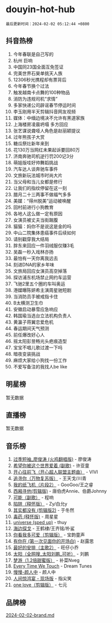 # douyin-hot-hub

`最后更新时间：2024-02-02 05:12:44 +0800`

## 抖音热榜

1. 今年春联是自己写的
1. 杭州 巨响
1. 中国同23国全面互免签证
1. 完美世界石昊单挑天人族
1. 12306秒光携程却有票背后
1. 今年春节换个过法
1. 触发越南卡点舞的100种物品
1. 消防为违规司机“求情”
1. 多家快递公司辟谣春节停运时间
1. 李玉刚用半天剪辑抖音网友视频
1. 媒体：中缅边境决不允许有黑道家族
1. 上海楼房凌晨坍塌 多方回应
1. 张艺谋说聋哑人角色是赵丽颖提议
1. 过年熊孩子大赏
1. 糖瓜祭灶新年来到
1. 花130万当网红未果起诉要回80万
1. 济南奔驰司机逆行罚200记3分
1. 萌娃版哇好帅舞蹈挑战
1. 汽车达人谈奔驰车事件
1. 文旅新玩法城市时尚大片
1. 当父母和当儿女都是修行
1. 让我们的指纹停留在这一刻
1. 腊月二十三两事不做福气多多
1. 美媒：“得州脱美”运动被唤醒
1. 回村前进行小狗教育
1. 各地人这么做一定有原因
1. 女演员被丈夫当街踹腹
1. 猫猫：妈你不是说这是金的吗
1. 中山二院集体患癌事件后续如何
1. 请别戳穿我大结局
1. 胖东来回应一件羽绒服仅赚3毛
1. 吴磊一秒入戏林亦扬
1. 最怕有一天你离我远去
1. 刻进DNA的家乡年味
1. 文旅局回应女演员高空掉落
1. 探访浦东机场禁止网约车运营
1. 飞驰2里五个圈的车叫奥运
1. 港媒曝陈妍希主演周星驰短剧
1. 当消防员手被戒指卡住
1. B太横测卫生巾
1. 安徽启动暴雪应急响应
1. 韩国瑜当选台立法机构负责人
1. 黄瀛子蒋翼恋爱危机
1. 春运期间天气预测
1. 前任爆改好心人
1. 摇太阳彭昱畅光头疤痕造型
1. 宝宝不唱儿歌过渡一下吗
1. 暗夜变装挑战
1. 麻烦大家给小狗找一份工作
1. 不爱写备注的我找人be like

## 明星榜

暂无数据

## 直播榜

暂无数据

## 音乐榜

1. [过季短袖_廖俊涛 (火鸡翻唱版)](https://sf5-hl-cdn-tos.douyinstatic.com/obj/tos-cn-ve-2774/ogQVJl0tRBKxQgZji7YClFEBrVDeHpPTWfCZbQ) - 廖俊涛
1. [希望你被这个世界爱着 (副歌)](https://sf5-hl-cdn-tos.douyinstatic.com/obj/tos-cn-ve-2774/oUHCmWQfZlE3QQBKBeD8rCFLpJzPgCpImhsxMt) - 许亚童
1. [开心往前飞（开心超人联盟主题曲）](https://sf5-hl-cdn-tos.douyinstatic.com/obj/tos-cn-ve-2774/9d8fb7c82cf1421fb93a9fe925275e0a) - VIVI
1. [追寻你（万物复苏版）](https://sf3-cdn-tos.douyinstatic.com/obj/tos-cn-ve-2774/oYeAZJsbjIDit9APmBg8u6uDUQnHmoCf3gbo74) - 王天戈/川青
1. [我的纸飞机（片段2）](https://sf5-hl-cdn-tos.douyinstatic.com/obj/tos-cn-ve-2774/oM2ZrKcg2CD5AeRB2gkeXOFB1IxAGJdZPazYHf) - GooGoo/王之睿
1. [西厢寻他(剪辑版)](https://sf3-cdn-tos.douyinstatic.com/obj/tos-cn-ve-2774/oUsAVfAQKlRNxEv5qxvIB8o5qmIWUcXbzJKJhw) - 唐伯虎Annie、伯爵Johnny
1. [可能（副歌）](https://sf5-hl-cdn-tos.douyinstatic.com/obj/tos-cn-ve-2774/cde1731888894259b333569393c2fb51) - 程响
1. [陷阱（释怀版）](https://sf5-hl-cdn-tos.douyinstatic.com/obj/tos-cn-ve-2774/oE8C21LeZrzKLDFfQYgMzx4GAIHageG5IzayY7) - Zy/白允y
1. [其实都没有 (剪辑版2)](https://sf5-hl-cdn-tos.douyinstatic.com/obj/tos-cn-ve-2774/oEBNQenHZtBhxYjGgUDQk0BCHTigQafgFlbQ7k) - 于冬然
1. [毒药 (释怀版)](https://sf6-cdn-tos.douyinstatic.com/obj/tos-cn-ve-2774/oYILMEAzspdZBIzy4frJNB8ZHPHWAhiwowd4Ad) - 周星星
1. [universe (sped up)](https://sf5-hl-cdn-tos.douyinstatic.com/obj/tos-cn-ve-2774/oIQnurQLDCsdYeegkM4CKuVb23MZBXtX6QB8bv) - thuy
1. [海边探戈](https://sf3-cdn-tos.douyinstatic.com/obj/tos-cn-ve-2774/os9gE0VQCGqt6VQkZDyBBYvfSDY0QFe3vVmubn) - 王鹤棣/王齐铭/朴鲨
1. [你看我多可爱（剪辑版）](https://sf3-cdn-tos.douyinstatic.com/obj/tos-cn-ve-2774/018d241ee66a4a189b2fa9ea2fe3363d) - 宝韵童声
1. [有你在 (第一次见面你的开场白)](https://sf5-hl-cdn-tos.douyinstatic.com/obj/tos-cn-ve-2774/oAthrQ3ClJBfI57uBoFEgNDYtNCZ0TSYQQfxQ0) - 赵露思
1. [最好的安排（主歌2）](https://sf6-cdn-tos.douyinstatic.com/obj/tos-cn-ve-2774/oMMZX1DuHpMwgoDztBmZswgQnbCeeANZxBHkFY) - 旺仔小乔
1. [太阳（全网搜_太阳刘鹏_可听）](https://sf6-cdn-tos.douyinstatic.com/obj/tos-cn-ve-2774/ogWbyIQnlBFImVbeDocRdCIYtBHlbJXgfZMvgz) - 刘鹏
1. [梦游（1.2倍甜蜜版）](https://sf5-hl-cdn-tos.douyinstatic.com/obj/tos-cn-ve-2774/o4gyAUm8hwufoEABmwVIiQtHsFuGzAEEWtNMzo) - 补菜Nveg
1. [Every Time We Touch](https://sf5-hl-cdn-tos.douyinstatic.com/obj/tos-cn-ve-2774/ogN6lUKQeBBfEVhIOMikG1CcJjugxk1tztZyhP) - Dream Tunes
1. [慢慢-颜人中](https://sf3-cdn-tos.douyinstatic.com/obj/tos-cn-ve-2774/ocjHNfBXdBxQNC8ZGAeoLMFTUgtBg8bkExunDC) - 颜人中
1. [人间惊鸿宴 - 现场版](https://sf5-hl-cdn-tos.douyinstatic.com/obj/tos-cn-ve-2774/osF4mrPePAf2Yv8Wfr5fATCHZwL5h1QiGQAKwz) - 指尖笑
1. [one love（剪辑版）](https://sf5-hl-cdn-tos.douyinstatic.com/obj/tos-cn-ve-2774/o4utbbKzHedACBQ0bkG7ZBgUvDQzbBDnYd1f1k) - 七元

## 品牌榜

[2024-02-02-brand.md](2024-02-02-brand.md)
